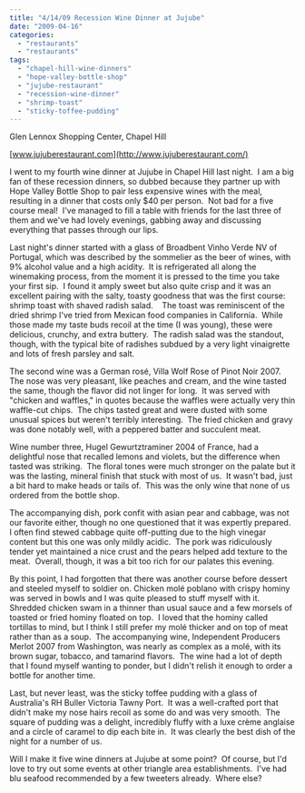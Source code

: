 ```yaml
---
title: "4/14/09 Recession Wine Dinner at Jujube"
date: "2009-04-16"
categories: 
  - "restaurants"
  - "restaurants"
tags: 
  - "chapel-hill-wine-dinners"
  - "hope-valley-bottle-shop"
  - "jujube-restaurant"
  - "recession-wine-dinner"
  - "shrimp-toast"
  - "sticky-toffee-pudding"
---
```


Glen Lennox Shopping Center, Chapel Hill

[www.jujuberestaurant.com](http://www.jujuberestaurant.com/)

I went to my fourth wine dinner at Jujube in Chapel Hill last night.  I am a big fan of these recession dinners, so dubbed because they partner up with Hope Valley Bottle Shop to pair less expensive wines with the meal, resulting in a dinner that costs only $40 per person.  Not bad for a five course meal!  I've managed to fill a table with friends for the last three of them and we've had lovely evenings, gabbing away and discussing everything that passes through our lips.

Last night's dinner started with a glass of Broadbent Vinho Verde NV of Portugal, which was described by the sommelier as the beer of wines, with 9% alcohol value and a high acidity.  It is refrigerated all along the winemaking process, from the moment it is pressed to the time you take your first sip.  I found it amply sweet but also quite crisp and it was an excellent pairing with the salty, toasty goodness that was the first course:  shrimp toast with shaved radish salad.    The toast was reminiscent of the dried shrimp I've tried from Mexican food companies in California.  While those made my taste buds recoil at the time (I was young), these were delicious, crunchy, and extra buttery.  The radish salad was the standout, though, with the typical bite of radishes subdued by a very light vinaigrette and lots of fresh parsley and salt.

The second wine was a German rosé, Villa Wolf Rose of Pinot Noir 2007.  The nose was very pleasant, like peaches and cream, and the wine tasted the same, though the flavor did not linger for long.  It was served with "chicken and waffles," in quotes because the waffles were actually very thin waffle-cut chips.  The chips tasted great and were dusted with some unusual spices but weren't terribly interesting.  The fried chicken and gravy was done notably well, with a peppered batter and succulent meat.

Wine number three, Hugel Gewurtztraminer 2004 of France, had a delightful nose that recalled lemons and violets, but the difference when tasted was striking.  The floral tones were much stronger on the palate but it was the lasting, mineral finish that stuck with most of us.  It wasn't bad, just a bit hard to make heads or tails of.  This was the only wine that none of us ordered from the bottle shop.

The accompanying dish, pork confit with asian pear and cabbage, was not our favorite either, though no one questioned that it was expertly prepared.  I often find stewed cabbage quite off-putting due to the high vinegar content but this one was only mildly acidic.  The pork was ridiculously tender yet maintained a nice crust and the pears helped add texture to the meat.  Overall, though, it was a bit too rich for our palates this evening.

By this point, I had forgotten that there was another course before dessert and steeled myself to soldier on. Chicken molé poblano with crispy hominy was served in bowls and I was quite pleased to stuff myself with it.  Shredded chicken swam in a thinner than usual sauce and a few morsels of toasted or fried hominy floated on top.  I loved that the hominy called tortillas to mind, but I think I still prefer my molé thicker and on top of meat rather than as a soup.  The accompanying wine, Independent Producers Merlot 2007 from Washington, was nearly as complex as a molé, with its brown sugar, tobacco, and tamarind flavors.  The wine had a lot of depth that I found myself wanting to ponder, but I didn't relish it enough to order a bottle for another time.

Last, but never least, was the sticky toffee pudding with a glass of Australia's RH Buller Victoria Tawny Port.  It was a well-crafted port that didn't make my nose hairs recoil as some do and was very smooth.  The square of pudding was a delight, incredibly fluffy with a luxe crème anglaise and a circle of caramel to dip each bite in.  It was clearly the best dish of the night for a number of us.

Will I make it five wine dinners at Jujube at some point?  Of course, but I'd love to try out some events at other triangle area establishments.  I've had blu seafood recommended by a few tweeters already.  Where else?
